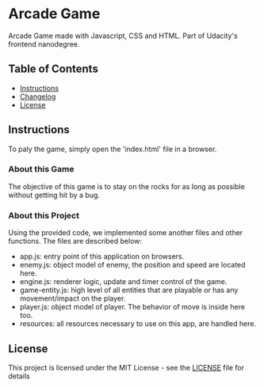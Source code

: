 # Arcade Game

Arcade Game made with Javascript, CSS and HTML. Part of Udacity's frontend nanodegree.

## Table of Contents

* [Instructions](#instructions)
* [Changelog](#changelog)
* [License](#license)

## Instructions

To paly the game, simply open the 'index.html' file in a browser.

### About this Game

The objective of this game is to stay on the rocks for as long as possible without getting hit by a bug.

### About this Project

Using the provided code, we implemented some another files and other functions. The files are described below:

* app.js: entry point of this application on browsers.
* enemy.js: object model of enemy, the position and speed are located here.
* engine.js: renderer logic, update and timer control of the game.
* game-entity.js: high level of all entities that are playable or has any movement/impact on the player.
* player.js: object model of player. The behavior of move is inside here too.
* resources: all resources necessary to use on this app, are handled here.

## License

This project is licensed under the MIT License - see the [LICENSE](LICENSE) file for details